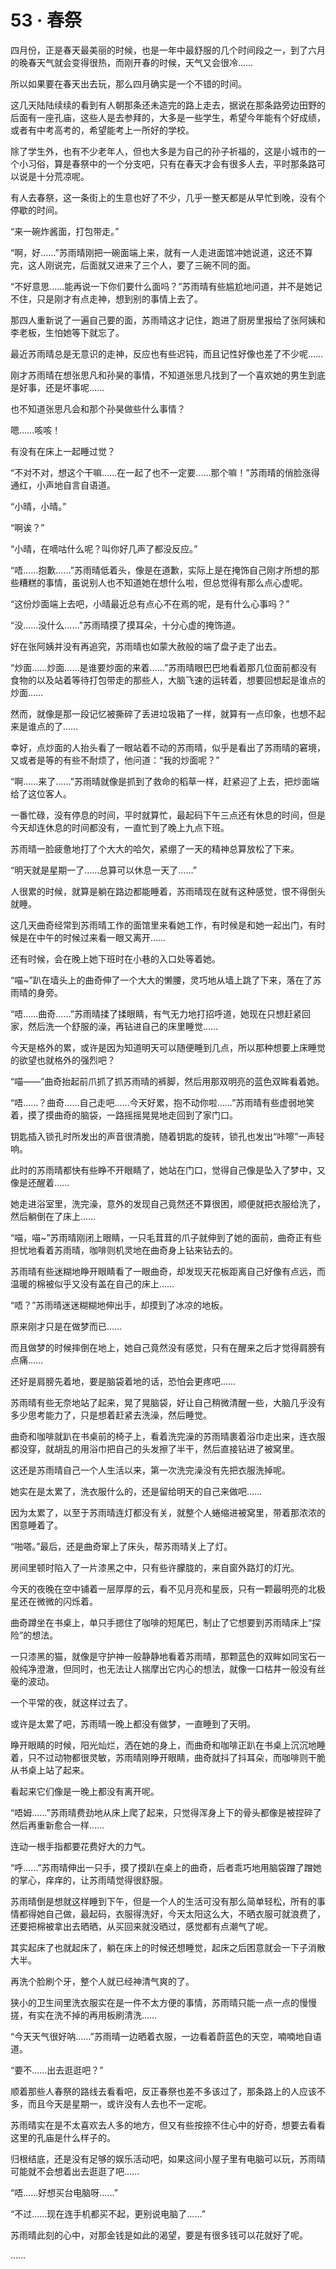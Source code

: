 # 53 · 春祭

四月份，正是春天最美丽的时候，也是一年中最舒服的几个时间段之一，到了六月的晚春天气就会变得很热，而刚开春的时候，天气又会很冷……

所以如果要在春天出去玩，那么四月确实是一个不错的时间。

这几天陆陆续续的看到有人朝那条还未造完的路上走去，据说在那条路旁边田野的后面有一座孔庙，这些人是去参拜的，大多是一些学生，希望今年能有个好成绩，或者有中考高考的，希望能考上一所好的学校。

除了学生外，也有不少老年人，但也大多是为自己的孙子祈福的，这是小城市的一个小习俗，算是春祭中的一个分支吧，只有在春天才会有很多人去，平时那条路可以说是十分荒凉呢。

有人去春祭，这一条街上的生意也好了不少，几乎一整天都是从早忙到晚，没有个停歇的时间。

“来一碗炸酱面，打包带走。”

“啊，好……”苏雨晴刚把一碗面端上来，就有一人走进面馆冲她说道，这还不算完，这人刚说完，后面就又进来了三个人，要了三碗不同的面。

“不好意思……能再说一下你们要什么面吗？”苏雨晴有些尴尬地问道，并不是她记不住，只是刚才有点走神，想到别的事情上去了。

那四人重新说了一遍自己要的面，苏雨晴这才记住，跑进了厨房里报给了张阿姨和李老板，生怕她等下就忘了。

最近苏雨晴总是无意识的走神，反应也有些迟钝，而且记性好像也差了不少呢……

刚才苏雨晴在想张思凡和孙昊的事情，不知道张思凡找到了一个喜欢她的男生到底是好事，还是坏事呢……

也不知道张思凡会和那个孙昊做些什么事情？

嗯……咳咳！

有没有在床上一起睡过觉？

“不对不对，想这个干嘛……在一起了也不一定要……那个嘛！”苏雨晴的俏脸涨得通红，小声地自言自语道。

“小晴，小晴。”

“啊诶？”

“小晴，在嘀咕什么呢？叫你好几声了都没反应。”

“唔……抱歉……”苏雨晴低着头，像是在道歉，实际上是在掩饰自己刚才所想的那些糟糕的事情，虽说别人也不知道她在想什么啦，但总觉得有那么点心虚呢。

“这份炒面端上去吧，小晴最近总有点心不在焉的呢，是有什么心事吗？”

“没……没什么……”苏雨晴摸了摸耳朵，十分心虚的掩饰道。

好在张阿姨并没有再追究，苏雨晴也如蒙大赦般的端了盘子走了出去。

“炒面……炒面……是谁要炒面的来着……”苏雨晴眼巴巴地看着那几位面前都没有食物的以及站着等待打包带走的那些人，大脑飞速的运转着，想要回想起是谁点的炒面……

然而，就像是那一段记忆被撕碎了丢进垃圾箱了一样，就算有一点印象，也想不起来是谁点的了……

幸好，点炒面的人抬头看了一眼站着不动的苏雨晴，似乎是看出了苏雨晴的窘境，又或者是等的有些不耐烦了，他问道：“我的炒面呢？”

“啊……来了……”苏雨晴就像是抓到了救命的稻草一样，赶紧迎了上去，把炒面端给了这位客人。

一番忙碌，没有停息的时间，平时就算忙，最起码下午三点还有休息的时间，但是今天却连休息的时间都没有，一直忙到了晚上九点下班。

苏雨晴一脸疲惫地打了个大大的哈欠，紧绷了一天的精神总算放松了下来。

“明天就是星期一了……总算可以休息一天了……”

人很累的时候，就算是躺在路边都能睡着，苏雨晴现在就有这种感觉，恨不得倒头就睡。

这几天曲奇经常到苏雨晴工作的面馆里来看她工作，有时候是和她一起出门，有时候是在中午的时候过来看一眼又离开……

还有时候，会在晚上她下班时在小巷的入口处等着她。

“喵~”趴在墙头上的曲奇伸了一个大大的懒腰，灵巧地从墙上跳了下来，落在了苏雨晴的身旁。

“唔……曲奇……”苏雨晴揉了揉眼睛，有气无力地打招呼道，她现在只想赶紧回家，然后洗一个舒服的澡，再钻进自己的床里睡觉……

今天是格外的累，或许是因为知道明天可以随便睡到几点，所以那种想要上床睡觉的欲望也就格外的强烈吧？

“喵——”曲奇抬起前爪抓了抓苏雨晴的裤脚，然后用那双明亮的蓝色双眸看着她。

“唔……？曲奇……自己走吧……今天好累，抱不动你啦……”苏雨晴有些虚弱地笑着，摸了摸曲奇的脑袋，一路摇摇晃晃地走回到了家门口。

钥匙插入锁孔时所发出的声音很清脆，随着钥匙的旋转，锁孔也发出“咔嚓”一声轻响。

此时的苏雨晴都快有些睁不开眼睛了，她站在门口，觉得自己像是坠入了梦中，又像是还醒着……

她走进浴室里，洗完澡，意外的发现自己竟然还不算很困，顺便就把衣服给洗了，然后躺倒在了床上……

“喵，喵~”苏雨晴刚闭上眼睛，一只毛茸茸的爪子就伸到了她的面前，曲奇正有些担忧地看着苏雨晴，咖啡则机灵地在曲奇身上钻来钻去的。

苏雨晴有些迷糊地睁开眼睛看了一眼曲奇，却发现天花板距离自己好像有点远，而温暖的棉被似乎又没有盖在自己的床上……

“唔？”苏雨晴迷迷糊糊地伸出手，却摸到了冰凉的地板。

原来刚才只是在做梦而已……

而且做梦的时候摔倒在地上，她自己竟然没有感觉，只有在醒来之后才觉得肩膀有点痛……

还好是肩膀先着地，要是脑袋着地的话，恐怕会更疼吧……

苏雨晴有些无奈地站了起来，晃了晃脑袋，好让自己稍微清醒一些，大脑几乎没有多少思考能力了，只是想着赶紧去洗澡，然后睡觉。

曲奇和咖啡就趴在书桌前的椅子上，看着洗完澡的苏雨晴裹着浴巾走出来，连衣服都没穿，就胡乱的用浴巾把自己的头发擦了半干，然后直接钻进了被窝里。

这还是苏雨晴自己一个人生活以来，第一次洗完澡没有先把衣服洗掉呢。

她实在是太累了，洗衣服什么的，还是留给明天的自己来做吧……

因为太累了，以至于苏雨晴连灯都没有关，就整个人蜷缩进被窝里，带着那浓浓的困意睡着了。

“啪嗒。”最后，还是曲奇窜上了床头，帮苏雨晴关上了灯。

房间里顿时陷入了一片漆黑之中，只有些许朦胧的，来自窗外路灯的灯光。

今天的夜晚在空中铺着一层厚厚的云，看不见月亮和星辰，只有一颗最明亮的北极星还在微微的闪烁着。

曲奇蹲坐在书桌上，单只手摁住了咖啡的短尾巴，制止了它想要到苏雨晴床上“探险”的想法。

一只漆黑的猫，就像是守护神一般静静地看着苏雨晴，那颗蓝色的双眸如同宝石一般纯净澄澈，但同时，也无法让人揣摩出它内心的想法，就像一口枯井一般没有丝毫的波动。

一个平常的夜，就这样过去了。

或许是太累了吧，苏雨晴一晚上都没有做梦，一直睡到了天明。

睁开眼睛的时候，阳光灿烂，洒在她的身上，而曲奇和咖啡正趴在书桌上沉沉地睡着，只不过动物都很灵敏，苏雨晴刚睁开眼睛，曲奇就抖了抖耳朵，而咖啡则干脆从书桌上站了起来。

看起来它们像是一晚上都没有离开呢。

“唔姆……”苏雨晴费劲地从床上爬了起来，只觉得浑身上下的骨头都像是被捏碎了然后再重新愈合一样……

连动一根手指都要花费好大的力气。

“呼……”苏雨晴伸出一只手，摸了摸趴在桌上的曲奇，后者乖巧地用脑袋蹭了蹭她的掌心，痒痒的，让苏雨晴觉得很舒服。

苏雨晴倒是想就这样睡到下午，但是一个人的生活可没有那么简单轻松，所有的事情都得她自己做，最起码，衣服得洗好，今天太阳这么大，不晒衣服可就浪费了，还要把棉被拿出去晒晒，从买回来就没晒过，感觉都有点潮气了呢。

其实起床了也就起床了，躺在床上的时候还想睡觉，起床之后困意就会一下子消散大半。

再洗个脸刷个牙，整个人就已经神清气爽的了。

狭小的卫生间里洗衣服实在是一件不太方便的事情，苏雨晴只能一点一点的慢慢搓，有实在洗不掉的再用板刷清洗……

“今天天气很好呐……”苏雨晴一边晒着衣服，一边看着蔚蓝色的天空，喃喃地自语道。

“要不……出去逛逛吧？”

顺着那些人春祭的路线去看看吧，反正春祭也差不多该过了，那条路上的人应该不多，而且今天是星期一，或许没有人去也不一定呢。

苏雨晴实在是不太喜欢去人多的地方，但又有些按捺不住心中的好奇，想要去看看这里的孔庙是什么样子的。

归根结底，还是没有足够的娱乐活动吧，如果这间小屋子里有电脑可以玩，苏雨晴可能就不会想着出去逛逛了吧……

“唔……好想买台电脑呀……”

“不过……现在连手机都买不起，更别说电脑了……”

苏雨晴此刻的心中，对那金钱是如此的渴望，要是有很多钱可以花就好了呢。

……
